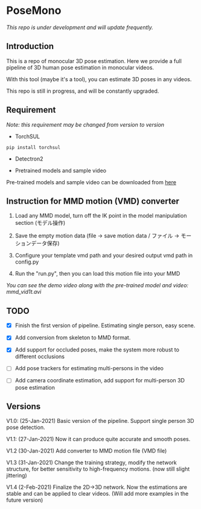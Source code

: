 # PoseMono

*This repo is under development and will update frequently.*

## Introduction

This is a repo of monocular 3D pose estimation. Here we provide a full pipeline of 3D human pose estimation in monocular videos. 

With this tool (maybe it's a tool), you can estimate 3D poses in any videos. 

This repo is still in progress, and will be constantly upgraded.

## Requirement

*Note: this requirement may be changed from version to version*

- TorchSUL

```
pip install torchsul 
```

- Detectron2

- Pretrained models and sample video 

Pre-trained models and sample video can be downloaded from [here](https://www.dropbox.com/sh/zu80ojnx9l1r1ei/AABIVaCT5MIw3CAIw6Pkf73ua?dl=0-)

## Instruction for MMD motion (VMD) converter 

1. Load any MMD model, turn off the IK point in the model manipulation section (モデル操作)

2. Save the empty motion data (file -> save motion data / ファイル -> モーションデータ保存)

3. Configure your template vmd path and your desired output vmd path in config.py 

4. Run the "run.py", then you can load this motion file into your MMD

*You can see the demo video along with the pre-trained model and video: mmd_vid1t.avi*

## TODO

- [x] Finish the first version of pipeline. Estimating single person, easy scene.

- [x] Add conversion from skeleton to MMD format.

- [x] Add support for occluded poses, make the system more robust to different occlusions

- [ ] Add pose trackers for estimating multi-persons in the video 

- [ ] Add camera coordinate estimation, add support for multi-person 3D pose estimation 

## Versions

V1.0: (25-Jan-2021) Basic version of the pipeline. Support single person 3D pose detection. 

V1.1: (27-Jan-2021) Now it can produce quite accurate and smooth poses. 

V1.2 (30-Jan-2021) Add converter to MMD motion file (VMD file) 

V1.3 (31-Jan-2021) Change the training strategy, modify the network structure, for better sensitivity to high-frequency motions. (now still slight jittering)

V1.4 (2-Feb-2021) Finalize the 2D->3D network. Now the estimations are stable and can be applied to clear videos. (Will add more examples in the future version)
